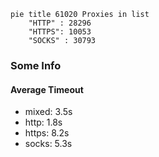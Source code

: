 
```mermaid
pie title 61020 Proxies in list
    "HTTP" : 28296
    "HTTPS": 10053
    "SOCKS" : 30793
```

### Some Info
#### Average Timeout

- mixed: 3.5s
- http: 1.8s
- https: 8.2s
- socks: 5.3s